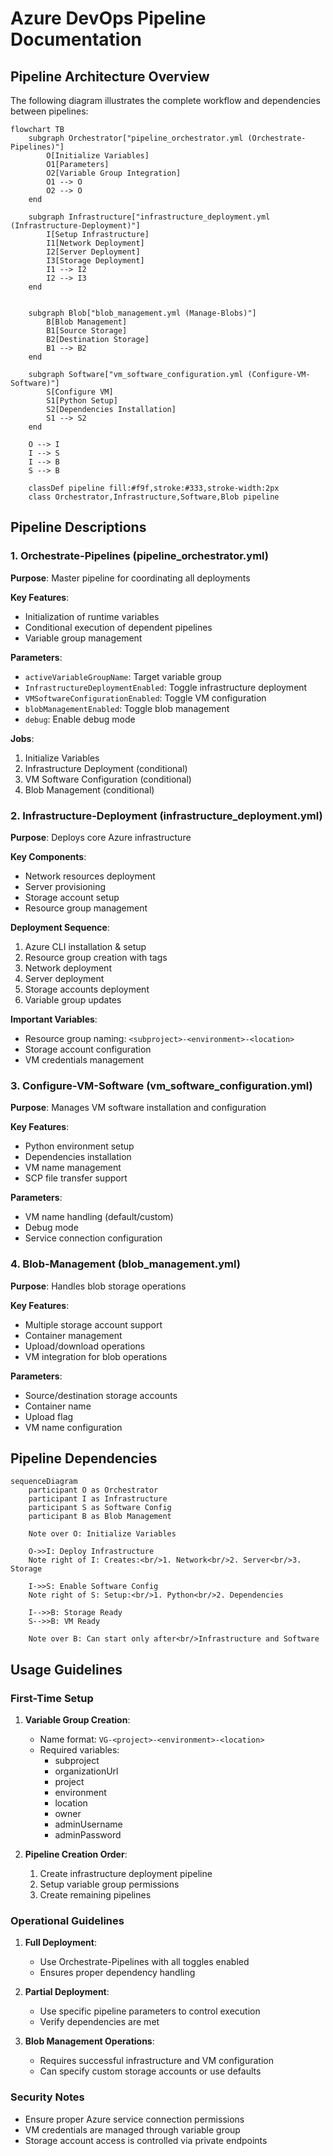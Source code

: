 # Azure DevOps Pipeline Documentation

## Pipeline Architecture Overview

The following diagram illustrates the complete workflow and dependencies between pipelines:

```mermaid
flowchart TB
    subgraph Orchestrator["pipeline_orchestrator.yml (Orchestrate-Pipelines)"]
        O[Initialize Variables]
        O1[Parameters]
        O2[Variable Group Integration]
        O1 --> O
        O2 --> O
    end
    
    subgraph Infrastructure["infrastructure_deployment.yml (Infrastructure-Deployment)"]
        I[Setup Infrastructure]
        I1[Network Deployment]
        I2[Server Deployment]
        I3[Storage Deployment]
        I1 --> I2
        I2 --> I3
    end
    
    
    subgraph Blob["blob_management.yml (Manage-Blobs)"]
        B[Blob Management]
        B1[Source Storage]
        B2[Destination Storage]
        B1 --> B2
    end

    subgraph Software["vm_software_configuration.yml (Configure-VM-Software)"]
        S[Configure VM]
        S1[Python Setup]
        S2[Dependencies Installation]
        S1 --> S2
    end

    O --> I
    I --> S
    I --> B
    S --> B

    classDef pipeline fill:#f9f,stroke:#333,stroke-width:2px
    class Orchestrator,Infrastructure,Software,Blob pipeline
```

## Pipeline Descriptions

### 1. Orchestrate-Pipelines (pipeline_orchestrator.yml)
**Purpose**: Master pipeline for coordinating all deployments

**Key Features**:
- Initialization of runtime variables
- Conditional execution of dependent pipelines
- Variable group management

**Parameters**:
- `activeVariableGroupName`: Target variable group
- `InfrastructureDeploymentEnabled`: Toggle infrastructure deployment
- `VMSoftwareConfigurationEnabled`: Toggle VM configuration
- `blobManagementEnabled`: Toggle blob management
- `debug`: Enable debug mode

**Jobs**:
1. Initialize Variables
2. Infrastructure Deployment (conditional)
3. VM Software Configuration (conditional)
4. Blob Management (conditional)

### 2. Infrastructure-Deployment (infrastructure_deployment.yml)
**Purpose**: Deploys core Azure infrastructure

**Key Components**:
- Network resources deployment
- Server provisioning
- Storage account setup
- Resource group management

**Deployment Sequence**:
1. Azure CLI installation & setup
2. Resource group creation with tags
3. Network deployment
4. Server deployment
5. Storage accounts deployment
6. Variable group updates

**Important Variables**:
- Resource group naming: `<subproject>-<environment>-<location>`
- Storage account configuration
- VM credentials management

### 3. Configure-VM-Software (vm_software_configuration.yml)
**Purpose**: Manages VM software installation and configuration

**Key Features**:
- Python environment setup
- Dependencies installation
- VM name management
- SCP file transfer support

**Parameters**:
- VM name handling (default/custom)
- Debug mode
- Service connection configuration

### 4. Blob-Management (blob_management.yml)
**Purpose**: Handles blob storage operations

**Key Features**:
- Multiple storage account support
- Container management
- Upload/download operations
- VM integration for blob operations

**Parameters**:
- Source/destination storage accounts
- Container name
- Upload flag
- VM name configuration

## Pipeline Dependencies

```mermaid
sequenceDiagram
    participant O as Orchestrator
    participant I as Infrastructure
    participant S as Software Config
    participant B as Blob Management

    Note over O: Initialize Variables
    
    O->>I: Deploy Infrastructure
    Note right of I: Creates:<br/>1. Network<br/>2. Server<br/>3. Storage
    
    I->>S: Enable Software Config
    Note right of S: Setup:<br/>1. Python<br/>2. Dependencies
    
    I-->>B: Storage Ready
    S-->>B: VM Ready
    
    Note over B: Can start only after<br/>Infrastructure and Software
```

## Usage Guidelines

### First-Time Setup
1. **Variable Group Creation**:
   - Name format: `VG-<project>-<environment>-<location>`
   - Required variables:
     - subproject
     - organizationUrl
     - project
     - environment
     - location
     - owner
     - adminUsername
     - adminPassword

2. **Pipeline Creation Order**:
   1. Create infrastructure deployment pipeline
   2. Setup variable group permissions
   3. Create remaining pipelines

### Operational Guidelines
1. **Full Deployment**:
   - Use Orchestrate-Pipelines with all toggles enabled
   - Ensures proper dependency handling

2. **Partial Deployment**:
   - Use specific pipeline parameters to control execution
   - Verify dependencies are met

3. **Blob Management Operations**:
   - Requires successful infrastructure and VM configuration
   - Can specify custom storage accounts or use defaults

### Security Notes
- Ensure proper Azure service connection permissions
- VM credentials are managed through variable group
- Storage account access is controlled via private endpoints
